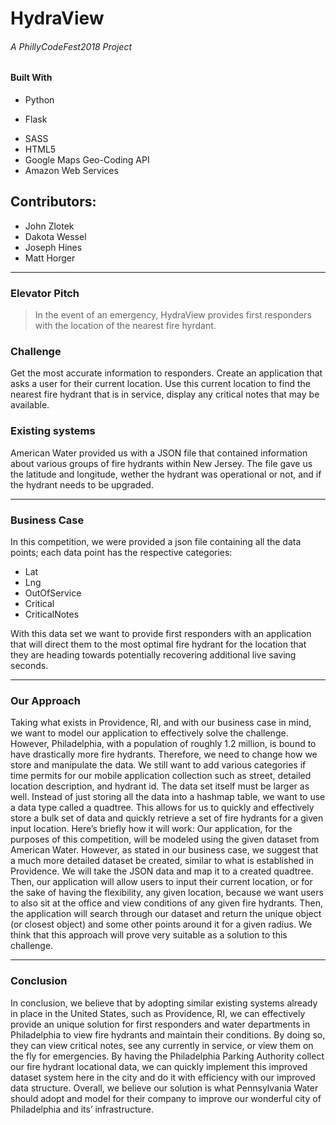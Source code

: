 # **HydraView**

######  A PhillyCodeFest2018 Project

####  Built With
* Python  
- Flask
* SASS
* HTML5
* Google Maps Geo-Coding API
* Amazon Web Services


## Contributors:
* John Zlotek
* Dakota Wessel
* Joseph Hines
* Matt Horger

***

### Elevator Pitch
> In the event of an emergency, HydraView provides first responders with the location of the nearest fire hyrdant.

### Challenge

Get the most accurate information to responders. Create an application that asks a user for their current location. Use this current location to find the nearest fire hydrant that is in service, display any critical notes that may be available.

### Existing systems

American Water provided us with a JSON file that contained information about various groups of fire hydrants within New Jersey. The file gave us the latitude and longitude, wether the hydrant was operational or not, and if the hydrant needs to be upgraded.  

***

### Business Case

In this competition, we were provided a json file containing all the data points; each data point has the respective categories:

* Lat
* Lng
* OutOfService
* Critical
* CriticalNotes

With this data set we want to provide first responders with an application that will direct them to the most optimal fire hydrant for the location that they are heading towards potentially recovering additional live saving seconds.

***

### Our Approach

Taking what exists in Providence, RI, and with our business case in mind, we want to model our application to effectively solve the challenge. However, Philadelphia, with a population of roughly 1.2 million, is bound to have drastically more fire hydrants. Therefore, we need to change how we store and manipulate the data. We still want to add various categories if time permits for our mobile application collection such as street, detailed location description, and hydrant id.
The data set itself must be larger as well. Instead of just storing all the data into a hashmap table, we want to use a data type called a quadtree. This allows for us to quickly and effectively store a bulk set of data and quickly retrieve a set of fire hydrants for a given input location. Here’s briefly how it will work:
Our application, for the purposes of this competition, will be modeled using the given dataset from American Water. However, as stated in our business case, we suggest that a much more detailed dataset be created, similar to what is established in Providence. We will take the JSON data and map it to a created quadtree. Then, our application will allow users to input their current location, or for the sake of having the flexibility, any given location, because we want users to also sit at the office and view conditions of any given fire hydrants. Then, the application will search through our dataset and return the unique object (or closest object) and some other points around it for a given radius. We think that this approach will prove very suitable as a solution to this challenge.

***

### Conclusion

In conclusion, we believe that by adopting similar existing systems already in place in the United States, such as Providence, RI, we can effectively provide an unique solution for first responders and water departments in Philadelphia to view fire hydrants and maintain their conditions. By doing so, they can view critical notes, see any currently in service, or view them on the fly for emergencies. By having the Philadelphia Parking Authority collect our fire hydrant locational data, we can quickly implement this improved dataset system here in the city and do it with efficiency with our improved data structure. Overall, we believe our solution is what Pennsylvania Water should adopt and model for their company to improve our wonderful city of Philadelphia and its’ infrastructure.
